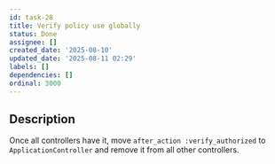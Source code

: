 ```yaml
---
id: task-28
title: Verify policy use globally
status: Done
assignee: []
created_date: '2025-08-10'
updated_date: '2025-08-11 02:29'
labels: []
dependencies: []
ordinal: 3000
---
```


## Description

Once all controllers have it, move `after_action :verify_authorized` to `ApplicationController` and remove it from all other controllers.
